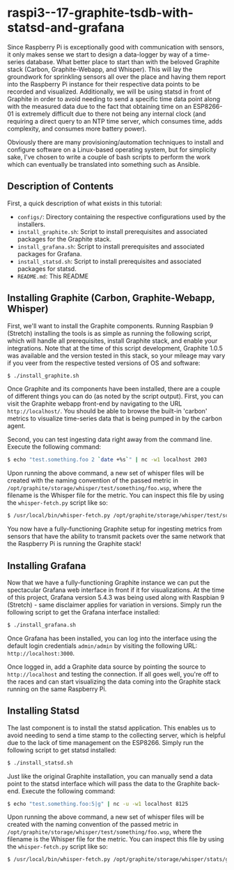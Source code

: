 # raspi3--17-graphite-tsdb-with-statsd-and-grafana

Since Raspberry Pi is exceptionally good with communication with sensors, it only makes sense we start
to design a data-logger by way of a time-series database. What better place to start than with the
beloved Graphite stack (Carbon, Graphite-Webapp, and Whisper). This will lay the groundwork for sprinkling
sensors all over the place and having them report into the Raspberry Pi instance for their respective data
points to be recorded and visualized. Additionally, we will be using statsd in front of Graphite in order to
avoid needing to send a specific time data point along with the measured data due to the fact that obtaining
time on an ESP8266-01 is extremely difficult due to there not being any internal clock (and requiring a direct
query to an NTP time server, which consumes time, adds complexity, and consumes more battery power).

Obviously there are many provisioning/automation techniques to install and configure software on a Linux-based
operating system, but for simplicity sake, I've chosen to write a couple of bash scripts to perform the
work which can eventually be translated into something such as Ansible.

## Description of Contents

First, a quick description of what exists in this tutorial:

- `configs/`: Directory containing the respective configurations used by the installers.
- `install_graphite.sh`: Script to install prerequisites and associated packages for the Graphite stack.
- `install_grafana.sh`: Script to install prerequisites and associated packages for Grafana.
- `install_statsd.sh`: Script to install prerequisites and associated packages for statsd.
- `README.md`: This README

## Installing Graphite (Carbon, Graphite-Webapp, Whisper)

First, we'll want to install the Graphite components. Running Raspbian 9 (Stretch) installing the tools is
as simple as running the following script, which will handle all prerequisites, install Graphite stack,
and enable your integrations. Note that at the time of this script development, Graphite 1.0.5 was
available and the version tested in this stack, so your mileage may vary if you veer from the respective
tested versions of OS and software:

```bash
$ ./install_graphite.sh
```

Once Graphite and its components have been installed, there are a couple of different things you can do (as
noted by the script output). First, you can visit the Graphite webapp front-end by navigating to the URL
`http://localhost/`. You should be able to browse the built-in 'carbon' metrics to visualize time-series
data that is being pumped in by the carbon agent.

Second, you can test ingesting data right away from the command line. Execute the following command:

```bash
$ echo "test.something.foo 2 `date +%s`" | nc -w1 localhost 2003
```

Upon running the above command, a new set of whisper files will be created with the naming convention
of the passed metric in `/opt/graphite/storage/whisper/test/something/foo.wsp`, where the filename is
the Whisper file for the metric. You can inspect this file by using the `whisper-fetch.py` script
like so:

```bash
$ /usr/local/bin/whisper-fetch.py /opt/graphite/storage/whisper/test/something/foo.wsp
```

You now have a fully-functioning Graphite setup for ingesting metrics from sensors that have the ability
to transmit packets over the same network that the Raspberry Pi is running the Graphite stack!

## Installing Grafana

Now that we have a fully-functioning Graphite instance we can put the spectacular Grafana web interface
in front if it for visualizations. At the time of this project, Grafana version 5.4.3 was being used
along with Raspbian 9 (Stretch) - same disclaimer applies for variation in versions. Simply run the
following script to get the Grafana interface installed:

```bash
$ ./install_grafana.sh
```

Once Grafana has been installed, you can log into the interface using the default login credentials
`admin/admin` by visiting the following URL: `http://localhost:3000`.

Once logged in, add a Graphite data source by pointing the source to `http://localhost` and testing the
connection. If all goes well, you're off to the races and can start visualizing the data coming into the
Graphite stack running on the same Raspberry Pi.

## Installing Statsd

The last component is to install the statsd application. This enables us to avoid needing to send a time
stamp to the collecting server, which is helpful due to the lack of time management on the ESP8266.
Simply run the following script to get statsd installed:

```bash
$ ./install_statsd.sh
```

Just like the original Graphite installation, you can manually send a data point to the statsd interface
which will pass the data to the Graphite back-end. Execute the following command:

```bash
$ echo "test.something.foo:5|g" | nc -u -w1 localhost 8125
```

Upon running the above command, a new set of whisper files will be created with the naming convention
of the passed metric in `/opt/graphite/storage/whisper/test/something/foo.wsp`, where the filename is
the Whisper file for the metric. You can inspect this file by using the `whisper-fetch.py` script
like so:

```bash
$ /usr/local/bin/whisper-fetch.py /opt/graphite/storage/whisper/stats/gauges/test/something/foo.wsp
```
